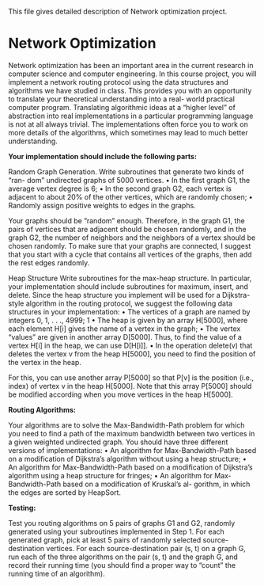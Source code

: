 This file gives detailed description of Network optimization project.

# Network Optimization
Network optimization has been an important area in the current research in computer science and computer engineering. In this course project, you will implement a network routing protocol using the data structures and algorithms we have studied in class. This provides you with an opportunity to translate your theoretical understanding into a real- world practical computer program. Translating algorithmic ideas at a “higher level” of abstraction into real implementations in a particular programming language is not at all always trivial. The implementations often force you to work on more details of the algorithms, which sometimes may lead to much better understanding.

**Your implementation should include the following parts:**

Random Graph Generation. Write subroutines that generate two kinds of “ran- dom” undirected graphs of 5000 vertices.
  • In the first graph G1, the average vertex degree is 6;
  • In the second graph G2, each vertex is adjacent to about 20% of the other vertices, which are randomly chosen;
  • Randomly assign positive weights to edges in the graphs.

Your graphs should be ”random” enough. Therefore, in the graph G1, the pairs of vertices that are adjacent should be chosen randomly, and in the graph G2, the number of neighbors and the neighbors of a vertex should be chosen randomly. To make sure that your graphs are connected, I suggest that you start with a cycle that contains all vertices of the graphs, then add the rest edges randomly.

Heap Structure Write subroutines for the max-heap structure. In particular, your implementation should include subroutines for maximum, insert, and delete. Since the heap structure you implement will be used for a Dijkstra-style algorithm in the routing protocol, we suggest the following data structures in your implementation:
  • The vertices of a graph are named by integers 0, 1, . . ., 4999; 1
  • The heap is given by an array H[5000], where each element H[i] gives the name of a vertex in the graph;
  • The vertex “values” are given in another array D[5000]. Thus, to find the value of a vertex H[i] in the heap, we can use D[H[i]].
  • In the operation delete(v) that deletes the vertex v from the heap H[5000], you need to find the position of the vertex in the heap.

For this, you can use another array P[5000] so that P[v] is the position (i.e., index) of vertex v in the heap H[5000]. Note that this array P[5000] should be modified according when you move vertices in the heap H[5000].

**Routing Algorithms:**

Your algorithms are to solve the Max-Bandwidth-Path problem for which you need to find a path of the maximum bandwidth between two vertices in a given weighted undirected graph. You should have three different versions of implementations:
  • An algorithm for Max-Bandwidth-Path based on a modification of Dijkstra’s algorithm without using a heap structure;
  • An algorithm for Max-Bandwidth-Path based on a modification of Dijkstra’s algorithm using a heap structure for fringes;
  • An algorithm for Max-Bandwidth-Path based on a modification of Kruskal’s al- gorithm, in which the edges are sorted by HeapSort.

**Testing:**

Test you routing algorithms on 5 pairs of graphs G1 and G2, randomly generated using your subroutines implemented in Step 1. For each generated graph, pick at least 5 pairs of randomly selected source-destination vertices. For each source-destination pair (s, t) on a graph G, run each of the three algorithms on the pair (s, t) and the graph G, and record their running time (you should find a proper way to “count” the running time of an algorithm).
